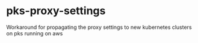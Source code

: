# pks-proxy-settings
Workaround for propagating the proxy settings to new kubernetes clusters on pks running on aws
